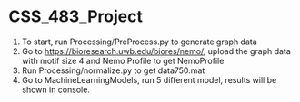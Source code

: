 # CSS_483_Project

1.	To start, run Processing/PreProcess.py to generate graph data
2.	Go to https://bioresearch.uwb.edu/biores/nemo/, upload the graph data with motif size 4 and Nemo Profile to get NemoProfile
3.	Run Processing/normalize.py to get data750.mat
4.	Go to MachineLearningModels, run 5 different model, results will be shown in console.